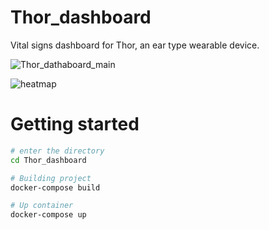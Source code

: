 # Thor_dashboard
Vital signs dashboard for Thor, an ear type wearable device.

![Thor_dathaboard_main](https://imgur.com/iMJFy3N.png)

![heatmap](https://imgur.com/97a34K3.png)


# Getting started

```bash
# enter the directory
cd Thor_dashboard

# Building project
docker-compose build

# Up container
docker-compose up
```


